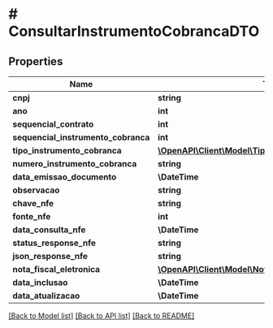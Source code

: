 # # ConsultarInstrumentoCobrancaDTO

## Properties

Name | Type | Description | Notes
------------ | ------------- | ------------- | -------------
**cnpj** | **string** |  | [optional]
**ano** | **int** |  | [optional]
**sequencial_contrato** | **int** |  | [optional]
**sequencial_instrumento_cobranca** | **int** |  | [optional]
**tipo_instrumento_cobranca** | [**\OpenAPI\Client\Model\TipoInstrumentoCobrancaDTO**](TipoInstrumentoCobrancaDTO.md) |  | [optional]
**numero_instrumento_cobranca** | **string** |  | [optional]
**data_emissao_documento** | **\DateTime** |  | [optional]
**observacao** | **string** |  | [optional]
**chave_nfe** | **string** |  | [optional]
**fonte_nfe** | **int** |  | [optional]
**data_consulta_nfe** | **\DateTime** |  | [optional]
**status_response_nfe** | **string** |  | [optional]
**json_response_nfe** | **string** |  | [optional]
**nota_fiscal_eletronica** | [**\OpenAPI\Client\Model\NotaFiscalEletronicaConsultaDTO**](NotaFiscalEletronicaConsultaDTO.md) |  | [optional]
**data_inclusao** | **\DateTime** |  | [optional]
**data_atualizacao** | **\DateTime** |  | [optional]

[[Back to Model list]](../../README.md#models) [[Back to API list]](../../README.md#endpoints) [[Back to README]](../../README.md)
